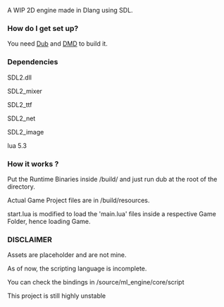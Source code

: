 A WIP 2D engine made in Dlang using SDL.

### How do I get set up? ###

You need [Dub](http://code.dlang.org/download) and [DMD](http://dlang.org/download.html#dmd) to build it.

### Dependencies ###

SDL2.dll 

SDL2_mixer

SDL2_ttf

SDL2_net

SDL2_image

lua 5.3

### How it works ? ###

Put the Runtime Binaries inside /build/ and just run dub at the root of the directory.

Actual Game Project files are in /build/resources. 

start.lua is modified to load the 'main.lua' files inside a respective Game Folder, hence loading Game.



### DISCLAIMER ###
Assets are placeholder and are not mine.

As of now, the scripting language is incomplete.

You can check the bindings in /source/ml_engine/core/script

This project is still highly unstable
